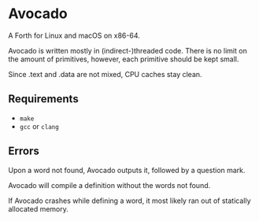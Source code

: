 # Avocado

A Forth for Linux and macOS on x86-64.

Avocado is written mostly in (indirect-)threaded code. There is no limit on the amount of primitives, however, each primitive should be kept small.

Since .text and .data are not mixed, CPU caches stay clean.

## Requirements

* `make`
* `gcc` or `clang`

## Errors

Upon a word not found, Avocado outputs it, followed by a question mark.

Avocado will compile a definition without the words not found.

If Avocado crashes while defining a word, it most likely ran out of statically allocated memory.
